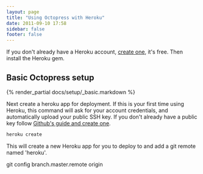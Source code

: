 ```yaml
---
layout: page
title: "Using Octopress with Heroku"
date: 2011-09-10 17:58
sidebar: false
footer: false
---
```


If you don't already have a Heroku account, [create one](https://api.heroku.com/signup), it's free. Then install the Heroku gem.

## Basic Octopress setup
{% render_partial docs/setup/_basic.markdown %}

Next create a heroku app for deployment. If this is your first time using Heroku, this command will ask for your account credentials,
and automatically upload your public SSH key. If you don't already have a public key follow [Github's guide and create one](http://help.github.com/set-up-git-redirect/).

```sh
heroku create
```

This will create a new Heroku app for you to deploy to and add a git remote named 'heroku'.

git config branch.master.remote origin
